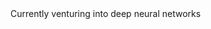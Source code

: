 <!--
**Geovacoco/Geovacoco** is a ✨ _special_ ✨ repository because its `README.md` (this file) appears on your GitHub profile.

Here are some ideas to get you started:
- ## Hi 👋
- 🔭 I’m currently working on ...
- 🌱 👋 I’m currently learning ...
- 👯 I’m looking to collaborate on ...
- 🤔 I’m looking for help with ...
- 💬 Ask me about ...
- 📫 How to reach me: ...
- 😄 Pronouns: ...
- ⚡ Fun fact: ...
--> Currently venturing into deep neural networks
